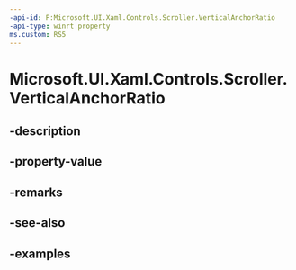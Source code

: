 ```yaml
---
-api-id: P:Microsoft.UI.Xaml.Controls.Scroller.VerticalAnchorRatio
-api-type: winrt property
ms.custom: RS5
---
```


<!-- Property syntax.
public double VerticalAnchorRatio { get;  set; }
-->

# Microsoft.UI.Xaml.Controls.Scroller.VerticalAnchorRatio

## -description

## -property-value

## -remarks

## -see-also

## -examples

